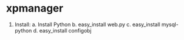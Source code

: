 xpmanager
=========
1. Install:
	a. Install Python
	b. easy_install web.py
  c. easy_install mysql-python
  d. easy_install configobj
